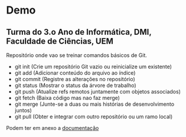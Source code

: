 # Demo


## Turma do 3.o Ano de Informática, DMI, Faculdade de Ciências, UEM
Repositório onde vao se treinar comandos básicos de Git.

* git init (Crie um repositório Git vazio ou reinicialize um existente)
* git add (Adicionar conteúdo do arquivo ao índice)
* git commit (Registre as alterações no repositório)
* git status (Mostrar o status da árvore de trabalho)
* git push (Atualize refs remotos juntamente com objetos associados)
* git fetch (Baixa código mas nao faz merge)
* git merge (Junte-se a duas ou mais histórias de desenvolvimento juntos)
* git pull (Obter e integrar com outro repositório ou um ramo local)

Podem ter em anexo a  <a href ="https://git-scm.com/docs">documentação</a>
